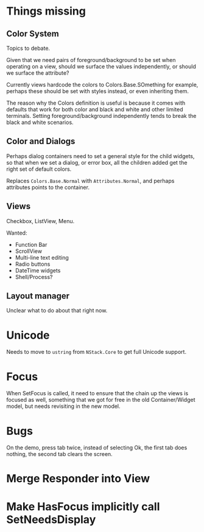 
# Things missing

## Color System

Topics to debate.

Given that we need pairs of foreground/background to be set when
operating on a view, should we surface the values independently, or
should we surface the attribute?

Currently views hardcode the colors to Colors.Base.SOmething for
example, perhaps these should be set with styles instead, or even
inheriting them.

The reason why the Colors definition is useful is because it comes with
defaults that work for both color and black and white and other limited
terminals.  Setting foreground/background independently tends to break
the black and white scenarios.

## Color and Dialogs

Perhaps dialog containers need to set a general style for the child widgets,
so that when we set a dialog, or error box, all the children added get the
right set of default colors.

Replaces `Colors.Base.Normal` with `Attributes.Normal`, and perhaps attributes
points to the container.

## Views

Checkbox, ListView, Menu.

Wanted:
- Function Bar
- ScrollView
- Multi-line text editing
- Radio buttons
- DateTime widgets
- Shell/Process?

## Layout manager

Unclear what to do about that right now.

# Unicode

Needs to move to `ustring` from `NStack.Core` to get full Unicode support.

# Focus

When SetFocus is called, it need to ensure that the chain up the views is
focused as well, something that we got for free in the old Container/Widget
model, but needs revisiting in the new model.

# Bugs

On the demo, press tab twice, instead of selecting Ok, the first tab
does nothing, the second tab clears the screen.

# Merge Responder into View

# Make HasFocus implicitly call SetNeedsDisplay